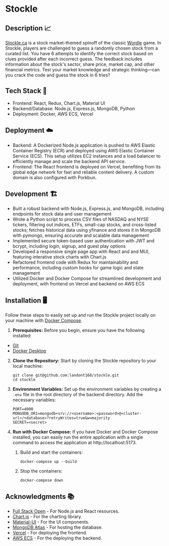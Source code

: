 # Stockle

## Description 📈

[Stockle.ca](https://www.stockle.ca/) is a stock market-themed spinoff of the classic [Wordle](https://www.nytimes.com/games/wordle/index.html) game. In Stockle, players are challenged to guess a randomly chosen stock from a curated list. You have 6 attempts to identify the correct stock based on clues provided after each incorrect guess. The feedback includes information about the stock's sector, share price, market cap, and other financial metrics. Test your market knowledge and strategic thinking—can you crack the code and guess the stock in 6 tries?

## Tech Stack 🥞

- Frontend: React, Redux, Chart.js, Material UI
- Backend/Database: Node.js, Express.js, MongoDB, Python
- Deployment: Docker, AWS ECS, Vercel

## Deployment ☁️

- Backend: A Dockerized Node.js application is pushed to AWS Elastic Container Registry (ECR) and deployed using AWS Elastic Container Service (ECS). This setup utilizes EC2 instances and a load balancer to efficiently manage and scale the backend API service.
- Frontend: The React frontend is deployed on Vercel, benefiting from its global edge network for fast and reliable content delivery. A custom domain is also configured with Porkbun.

## Development 🏗️

- Built a robust backend with Node.js, Express.js, and MongoDB, including endpoints for stock data and user management
- Wrote a Python script to process CSV files of NASDAQ and NYSE tickers, filtering out indices, ETFs, small-cap stocks, and cross-listed stocks; fetches historical data using yfinance and stores it in MongoDB with pymongo, ensuring accurate and scalable data management
- Implemented secure token-based user authentication with JWT and bcrypt, including login, signup, and guest play options
- Developed a responsive single page app with React and and MUI, featuring interative stock charts with Chart.js
- Refactored frontend code with Redux for maintainability and performance, including custom hooks for game logic and state management
- Utilized Docker and Docker Compose for streamlined development and deployment, with frontend on Vercel and backend on AWS ECS

## Installation 🖥️

Follow these steps to easily set up and run the Stockle project locally on your machine with [Docker Compose](https://docs.docker.com/compose/).

1. **Prerequisites:**
   Before you begin, ensure you have the following installed:

- [Git](https://git-scm.com/book/en/v2/Getting-Started-Installing-Git)
- [Docker Desktop](https://www.docker.com/products/docker-desktop/)

2. **Clone the Repository:**
   Start by cloning the Stockle repository to your local machine:

   ```
   git clone git@github.com:landont168/stockle.git
   cd stockle
   ```

3. **Environment Variables:**
   Set up the environment variables by creating a `.env` file in the root directory of the backend directory. Add the necessary variables:

   ```
   PORT=4000
   MONGODB_URI=mongodb+srv://<username>:<password>@<cluster-url>/<database>?retryWrites=true&w=majority
   SECRET=<secret>
   ```

4. **Run with Docker Compose:**
   If you have Docker and Docker Compose installed, you can easily run the entire application with a single command to access the application at http://localhost:5173.

   1. Build and start the containers:

      ```
      docker-compose up --build
      ```

   2. Stop the containers:

      ```
      docker-compose down
      ```

## Acknowledgments 📚

- [Full Stack Open](https://fullstackopen.com/en/) - For Node.js and React resources.
- [Chart.js](https://www.chartjs.org/) - For the charting library.
- [Material-UI](https://mui.com/) - For the UI components.
- [MongoDB Atlas](https://www.mongodb.com/cloud/atlas) - For hosting the database.
- [Vercel](https://vercel.com/) - For deploying the frontend.
- [AWS ECS](https://docs.aws.amazon.com/ecs/) - For the deploying the backend.
